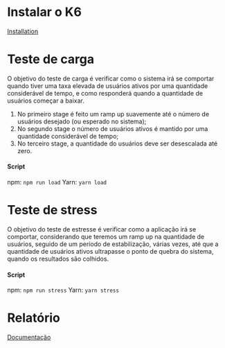 # Instalar o K6
[Installation](https://k6.io/docs/getting-started/installation/)

# Teste de carga
O objetivo do teste de carga é verificar como o sistema irá se comportar quando tiver uma taxa elevada de usuários ativos por uma quantidade considerável de tempo, e como responderá quando a quantidade de usuários começar a baixar.

1. No primeiro stage é feito um ramp up suavemente até o número de usuários desejado (ou esperado no sistema);
2. No segundo stage o número de usuários ativos é mantido por uma quantidade considerável de tempo;
3. No terceiro stage, a quantidade do usuários deve ser desescalada até zero.

#### Script
npm: ```npm run load```
Yarn: ```yarn load```

# Teste de stress
O objetivo do teste de estresse é verificar como a aplicação irá se comportar, considerando que teremos um ramp up na quantidade de usuários, seguido de um período de estabilização, várias vezes,
até que a quantidade de usuários ativos ultrapasse o ponto de quebra do sistema, quando os resultados são colhidos.

#### Script
npm: ```npm run stress```
Yarn: ```yarn stress```

# Relatório
[Documentação](https://k6.io/docs/results-visualization/influxdb-+-grafana/)